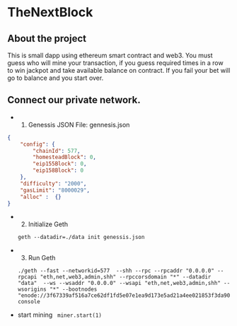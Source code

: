# TheNextBlock
## About the project
This is small dapp using ethereum smart contract and web3.
You must guess who will mine your transaction, if you guess required times in a row 
to win jackpot and take available balance on contract. If you fail your bet will go to balance and you start over.

## Connect our private network.

* 1. Genessis JSON File: gennesis.json

``` json
{
    "config": {
        "chainId": 577,
        "homesteadBlock": 0,
        "eip155Block": 0,
        "eip158Block": 0
    },
    "difficulty": "2000",
    "gasLimit": "8000029",
	"alloc" :  {}
}
```

* 2. Initialize Geth 

    ``` geth --datadir=./data init genessis.json ```



* 3. Run Geth 

    ~~~
    ./geth --fast --networkid=577  --shh --rpc --rpcaddr "0.0.0.0" --rpcapi "eth,net,web3,admin,shh" --rpccorsdomain "*" --datadir "data"  --ws --wsaddr "0.0.0.0" --wsapi "eth,net,web3,admin,shh" --wsorigins "*" --bootnodes "enode://3f67339af516a7ce62df1fd5e07e1ea9d173e5ad21a4ee021853f3da900e938707284b119d46df31608e5eaae3493591bf729cd210a2351188393819bb879dd7@13.95.67.47:30303" console
    ~~~

* start mining 
``` miner.start(1)```
